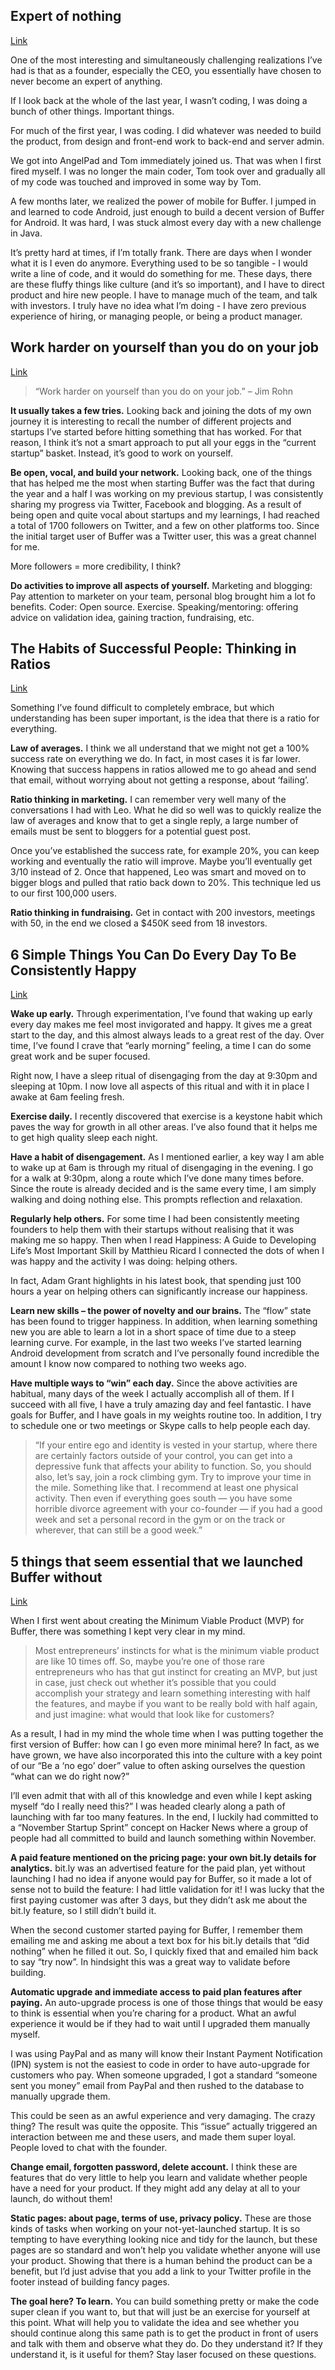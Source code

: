 ## Expert of nothing
[Link](http://joel.is/post/42713179646/expert-of-nothing)

One of the most interesting and simultaneously challenging realizations I’ve had is that as a founder, especially the CEO, you essentially have chosen to never become an expert of anything. 

If I look back at the whole of the last year, I wasn’t coding, I was doing a bunch of other things. Important things.

For much of the first year, I was coding. I did whatever was needed to build the product, from design and front-end work to back-end and server admin.

We got into AngelPad and Tom immediately joined us. That was when I first fired myself. I was no longer the main coder, Tom took over and gradually all of my code was touched and improved in some way by Tom.

A few months later, we realized the power of mobile for Buffer. I jumped in and learned to code Android, just enough to build a decent version of Buffer for Android. It was hard, I was stuck almost every day with a new challenge in Java.

It’s pretty hard at times, if I’m totally frank. There are days when I wonder what it is I even do anymore. Everything used to be so tangible - I would write a line of code, and it would do something for me. These days, there are these fluffy things like culture (and it’s so important), and I have to direct product and hire new people. I have to manage much of the team, and talk with investors. I truly have no idea what I’m doing - I have zero previous experience of hiring, or managing people, or being a product manager.

## Work harder on yourself than you do on your job
[Link](http://blog.bufferapp.com/work-harder-on-yourself-than-you-do-on-your-job)

> “Work harder on yourself than you do on your job.” – Jim Rohn

__It usually takes a few tries.__ Looking back and joining the dots of my own journey it is interesting to recall the number of different projects and startups I’ve started before hitting something that has worked. For that reason, I think it’s not a smart approach to put all your eggs in the “current startup” basket. Instead, it’s good to work on yourself.

__Be open, vocal, and build your network.__ Looking back, one of the things that has helped me the most when starting Buffer was the fact that during the year and a half I was working on my previous startup, I was consistently sharing my progress via Twitter, Facebook and blogging. As a result of being open and quite vocal about startups and my learnings, I had reached a total of 1700 followers on Twitter, and a few on other platforms too. Since the initial target user of Buffer was a Twitter user, this was a great channel for me.

More followers = more credibility, I think?

__Do activities to improve all aspects of yourself.__ Marketing and blogging: Pay attention to marketer on your team, personal blog brought him a lot fo benefits. Coder: Open source. Exercise. Speaking/mentoring: offering advice on validation idea, gaining traction, fundraising, etc.

## The Habits of Successful People: Thinking in Ratios
[Link](http://blog.bufferapp.com/the-habits-of-successful-people-thinking-in-ratios)

Something I’ve found difficult to completely embrace, but which understanding has been super important, is the idea that there is a ratio for everything.

__Law of averages.__ I think we all understand that we might not get a 100% success rate on everything we do. In fact, in most cases it is far lower. Knowing that success happens in ratios allowed me to go ahead and send that email, without worrying about not getting a response, about ‘failing’.

__Ratio thinking in marketing.__ I can remember very well many of the conversations I had with Leo. What he did so well was to quickly realize the law of averages and know that to get a single reply, a large number of emails must be sent to bloggers for a potential guest post. 

Once you’ve established the success rate, for example 20%, you can keep working and eventually the ratio will improve. Maybe you’ll eventually get 3/10 instead of 2. Once that happened, Leo was smart and moved on to bigger blogs and pulled that ratio back down to 20%. This technique led us to our first 100,000 users.

__Ratio thinking in fundraising.__ Get in contact with 200 investors, meetings with 50, in the end we closed a $450K seed from 18 investors.

## 6 Simple Things You Can Do Every Day To Be Consistently Happy
[Link](http://blog.bufferapp.com/6-simple-things-i-do-every-day-to-be-consistently-happy)

__Wake up early.__ Through experimentation, I’ve found that waking up early every day makes me feel most invigorated and happy. It gives me a great start to the day, and this almost always leads to a great rest of the day. Over time, I’ve found I crave that “early morning” feeling, a time I can do some great work and be super focused.

Right now, I have a sleep ritual of disengaging from the day at 9:30pm and sleeping at 10pm. I now love all aspects of this ritual and with it in place I awake at 6am feeling fresh.

__Exercise daily.__ I recently discovered that exercise is a keystone habit which paves the way for growth in all other areas. I’ve also found that it helps me to get high quality sleep each night.

__Have a habit of disengagement.__ As I mentioned earlier, a key way I am able to wake up at 6am is through my ritual of disengaging in the evening. I go for a walk at 9:30pm, along a route which I’ve done many times before. Since the route is already decided and is the same every time, I am simply walking and doing nothing else. This prompts reflection and relaxation.

__Regularly help others.__ For some time I had been consistently meeting founders to help them with their startups without realising that it was making me so happy. Then when I read Happiness: A Guide to Developing Life’s Most Important Skill by Matthieu Ricard I connected the dots of when I was happy and the activity I was doing: helping others.

In fact, Adam Grant highlights in his latest book, that spending just 100 hours a year on helping others can significantly increase our happiness.

__Learn new skills – the power of novelty and our brains.__ The “flow” state has been found to trigger happiness. In addition, when learning something new you are able to learn a lot in a short space of time due to a steep learning curve. For example, in the last two weeks I’ve started learning Android development from scratch and I’ve personally found incredible the amount I know now compared to nothing two weeks ago.

__Have multiple ways to “win” each day.__ Since the above activities are habitual, many days of the week I actually accomplish all of them. If I succeed with all five, I have a truly amazing day and feel fantastic. I have goals for Buffer, and I have goals in my weights routine too. In addition, I try to schedule one or two meetings or Skype calls to help people each day.

> “If your entire ego and identity is vested in your startup, where there are certainly factors outside of your control, you can get into a depressive funk that affects your ability to function. So, you should also, let’s say, join a rock climbing gym. Try to improve your time in the mile. Something like that. I recommend at least one physical activity. Then even if everything goes south — you have some horrible divorce agreement with your co-founder — if you had a good week and set a personal record in the gym or on the track or wherever, that can still be a good week.”

## 5 things that seem essential that we launched Buffer without
[Link](http://blog.bufferapp.com/5-things-that-seem-essential-that-we-launched-buffer-without)

When I first went about creating the Minimum Viable Product (MVP) for Buffer, there was something I kept very clear in my mind.

> Most entrepreneurs’ instincts for what is the minimum viable product are like 10 times off. So, maybe you’re one of those rare entrepreneurs who has that gut instinct for creating an MVP, but just in case, just check out whether it’s possible that you could accomplish your strategy and learn something interesting with half the features, and maybe if you want to be really bold with half again, and just imagine: what would that look like for customers?

As a result, I had in my mind the whole time when I was putting together the first version of Buffer: how can I go even more minimal here? In fact, as we have grown, we have also incorporated this into the culture with a key point of our “Be a ‘no ego’ doer” value to often asking ourselves the question “what can we do right now?”

I’ll even admit that with all of this knowledge and even while I kept asking myself “do I really need this?” I was headed clearly along a path of launching with far too many features. In the end, I luckily had committed to a “November Startup Sprint” concept on Hacker News where a group of people had all committed to build and launch something within November.

__A paid feature mentioned on the pricing page: your own bit.ly details for analytics.__ bit.ly was an advertised feature for the paid plan, yet without launching I had no idea if anyone would pay for Buffer, so it made a lot of sense not to build the feature: I had little validation for it! I was lucky that the first paying customer was after 3 days, but they didn’t ask me about the bit.ly feature, so I still didn’t build it.

When the second customer started paying for Buffer, I remember them emailing me and asking me about a text box for his bit.ly details that “did nothing” when he filled it out. So, I quickly fixed that and emailed him back to say “try now”. In hindsight this was a great way to validate before building.

__Automatic upgrade and immediate access to paid plan features after paying.__ An auto-upgrade process is one of those things that would be easy to think is essential when you’re charing for a product. What an awful experience it would be if they had to wait until I upgraded them manually myself. 

I was using PayPal and as many will know their Instant Payment Notification (IPN) system is not the easiest to code in order to have auto-upgrade for customers who pay. When someone upgraded, I got a standard “someone sent you money” email from PayPal and then rushed to the database to manually upgrade them.

This could be seen as an awful experience and very damaging. The crazy thing? The result was quite the opposite. This “issue” actually triggered an interaction between me and these users, and made them super loyal. People loved to chat with the founder.

__Change email, forgotten password, delete account.__ I think these are features that do very little to help you learn and validate whether people have a need for your product. If they might add any delay at all to your launch, do without them!

__Static pages: about page, terms of use, privacy policy.__ These are those kinds of tasks when working on your not-yet-launched startup. It is so tempting to have everything looking nice and tidy for the launch, but these pages are so standard and won’t help you validate whether anyone will use your product. Showing that there is a human behind the product can be a benefit, but I’d just advise that you add a link to your Twitter profile in the footer instead of building fancy pages.

__The goal here? To learn.__ You can build something pretty or make the code super clean if you want to, but that will just be an exercise for yourself at this point. What will help you to validate the idea and see whether you should continue along this same path is to get the product in front of users and talk with them and observe what they do. Do they understand it? If they understand it, is it useful for them? Stay laser focused on these questions.